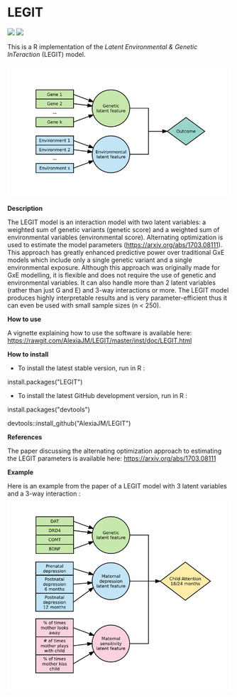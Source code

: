 # LEGIT

[![](http://cranlogs.r-pkg.org/badges/LEGIT)](http://cran.rstudio.com/web/packages/LEGIT/index.html)
[![](http://cranlogs.r-pkg.org/badges/grand-total/LEGIT)](http://cran.rstudio.com/web/packages/LEGIT/index.html)

This is a R implementation of the *Latent Environmental &amp; Genetic InTeraction* (LEGIT) model. 

![](https://raw.githubusercontent.com/AlexiaJM/LEGIT/master/images/LEGIT.png)

**Description**

The LEGIT model is an interaction model with two latent variables: a weighted sum of genetic variants (genetic score) and a weighted sum of environmental variables (environmental score). Alternating optimization is used to estimate the model parameters (https://arxiv.org/abs/1703.08111). This approach has greatly enhanced predictive power over traditional GxE models which include only a single genetic variant and a single environmental exposure. Although this approach was originally made for GxE modelling, it is flexible and does not require the use of genetic and environmental variables. It can also handle more than 2 latent variables (rather than just G and E) and 3-way interactions or more. The LEGIT model produces highly interpretable results and is very parameter-efficient thus it can even be used with small sample sizes (n < 250).

**How to use**

A vignette explaining how to use the software is available here: https://rawgit.com/AlexiaJM/LEGIT/master/inst/doc/LEGIT.html

**How to install**

* To install the latest stable version, run in R :

install.packages("LEGIT")

* To install the latest GitHub development version, run in R :

install.packages("devtools")

devtools::install_github("AlexiaJM/LEGIT")

**References**

The paper discussing the alternating optimization approach to estimating the LEGIT parameters is available here: https://arxiv.org/abs/1703.08111

**Example**

Here is an example from the paper of a LEGIT model with 3 latent variables and a 3-way interaction :
![](https://raw.githubusercontent.com/AlexiaJM/LEGIT/master/images/LEGIT_3way.png)
